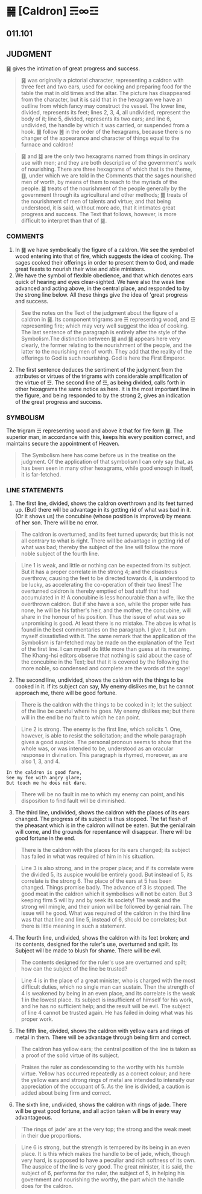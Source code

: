 # ䷱ [Caldron] ☴∞☲

## 011.101

## JUDGMENT

䷱ gives the intimation of great progress and success.

> ䷱ was originally a pictorial character, representing a caldron with three feet and two ears, used for cooking and preparing food for the table the mat in old times and the altar. The picture has disappeared from the character, but it is said that in the hexagram we have an outline from which fancy may construct the vessel. The lower line, divided, represents its feet; lines 2, 3, 4, all undivided, represent the body of it; line 5, divided, represents its two ears; and line 6, undivided, the handle by which it was carried, or suspended from a hook. ䷱ follow ䷰ in the order of the hexagrams, because there is no changer of the appearance and character of things equal to the furnace and caldron!

> ䷱ and ䷯ are the only two hexagrams named from things in ordinary use with men; and they are both descriptive of the government's work of nourishing. There are three hexagrams of which that is the theme, ䷚, under which we are told in the Comments that the sages nourished men of worth, by means of them to reach to the myriads of the people. ䷯ treats of the nourishment of the people generally by the government through its agricultural and other methods; ䷱ treats of the nourishment of men of talents and virtue; and that being understood, it is said, without more ado, that it intimates great progress and success. The Text that follows, however, is more difficult to interpret than that of ䷯.

### COMMENTS

1. In ䷱ we have symbolically the figure of a caldron. We see the symbol of wood entering into that of fire, which suggests the idea of cooking. The sages cooked their offerings in order to present them to God, and made great feasts to nourish their wise and able ministers.
2. We have the symbol of flexible obedience, and that which denotes ears quick of hearing and eyes clear-sighted. We have also the weak line advanced and acting above, in the central place, and responded to by the strong line below. All these things give the idea of 'great progress and success.

> See the notes on the Text of the judgment about the figure of a caldron in ䷱. Its component trigrams are ☴ representing wood, and ☲ representing fire; which may very well suggest the idea of cooking. The last sentence of the paragraph is entirely after the style of the Symbolism.The distinction between ䷯ and ䷱ appears here very clearly, the former relating to the nourishment of the people, and the latter to the nourishing men of worth. They add that the reality of the offerings to God is such nourishing. God is here the First Emperor.

2. The first sentence deduces the sentiment of the judgment from the attributes or virtues of the trigrams with considerable amplification of the virtue of ☲. The second line of ☲, as being divided, calls forth in other hexagrams the same notice as here. It is the most important line in the figure, and being responded to by the strong 2, gives an indication of the great progress and success.

### SYMBOLISM

The trigram ☴ representing wood and above it that for fire form ䷱. The superior man, in accordance with this, keeps his every position correct, and maintains secure the appointment of Heaven.

> The Symbolism here has come before us in the treatise on the judgment. Of the application of that symbolism I can only say that, as has been seen in many other hexagrams, while good enough in itself, it is far-fetched.

### LINE STATEMENTS

1. The first line, divided, shows the caldron overthrown and its feet turned up. (But) there will be advantage in its getting rid of what was bad in it. (Or it shows us) the concubine (whose position is improved) by means of her son. There will be no error.

> The caldron is overturned, and its feet turned upwards; but this is not all contrary to what is right. There will be advantage in getting rid of what was bad; thereby the subject of the line will follow the more noble subject of the fourth line.

> Line 1 is weak, and little or nothing can be expected from its subject. But it has a proper correlate in the strong 4; and the disastrous overthrow, causing the feet to be directed towards 4, is understood to be lucky, as accelerating the co-operation of their two lines! The overturned caldron is thereby emptied of bad stuff that had accumulated in it! A concubine is less honourable than a wife, like the overthrown caldron. But if she have a son, while the proper wife has none, he will be his father's heir, and the mother, the concubine, will share in the honour of his position. Thus the issue of what was so unpromising is good. At least there is no mistake. The above is what is found in the best commentaries on the paragraph. I give it, but am myself dissatisfied with it. The same remark that the application of the Symbolism is far-fetched may be made on the explanation of the Text of the first line. I can myself do little more than guess at its meaning. The Khang-hsi editors observe that nothing is said about the case of the concubine in the Text; but that it is covered by the following the more noble, so condensed and complete are the words of the sage!

2. The second line, undivided, shows the caldron with the things to be cooked in it. If its subject can say, My enemy dislikes me, but he cannot approach me, there will be good fortune.

> There is the caldron with the things to be cooked in it; let the subject of the line be careful where he goes. My enemy dislikes me; but there will in the end be no fault to which he can point.

> Line 2 is strong. The enemy is the first line, which solicits 1. One, however, is able to resist the solicitation; and the whole paragraph gives a good auspice. The personal pronoun seems to show that the whole was, or was intended to be, understood as an oracular response in divination. This paragraph is rhymed, moreover, as are also 1, 3, and 4.

```
In the caldron is good fare,
See my foe with angry glare;
But touch me he does not dare.
```

> There will be no fault in me to which my enemy can point, and his disposition to find fault will be diminished.

3. The third line, undivided, shows the caldron with the places of its ears changed. The progress of its subject is thus stopped. The fat flesh of the pheasant which is in the caldron will not be eaten. But the genial rain will come, and the grounds for repentance will disappear. There will be good fortune in the end.

> There is the caldron with the places for its ears changed; its subject has failed in what was required of him in his situation.

> Line 3 is also strong, and in the proper place; and if its correlate were the divided 5, its auspice would be entirely good. But instead of 5, its correlate is the strong 6. The place of the ears at 5 has been changed. Things promise badly. The advance of 3 is stopped. The good meat in the caldron which it symbolises will not be eaten. But 3 keeping firm 5 will by and by seek its society! The weak and the strong will mingle, and their union will be followed by genial rain. The issue will he good. What was required of the caldron in the third line was that that line and line 5, instead of 6, should be correlates; but there is little meaning in such a statement.

4. The fourth line, undivided, shows the caldron with its feet broken; and its contents, designed for the ruler's use, overturned and spilt. Its Subject will be made to blush for shame. There will be evil.

> The contents designed for the ruler's use are overturned and spilt; how can the subject of the line be trusted?

> Line 4 is in the place of a great minister, who is charged with the most difficult duties, which no single man can sustain. Then the strength of 4 is weakened by being in an even place, and its correlate is the weak 1 in the lowest place. Its subject is insufficient of himself for his work, and he has no sufficient help; and the result will be evil. The subject of line 4 cannot be trusted again. He has failed in doing what was his proper work.

5. The fifth line, divided, shows the caldron with yellow ears and rings of metal in them. There will be advantage through being firm and correct.

> The caldron has yellow ears; the central position of the line is taken as a proof of the solid virtue of its subject.

> Praises the ruler as condescending to the worthy with his humble virtue. Yellow has occurred repeatedly as a correct colour; and here the yellow ears and strong rings of metal are intended to intensify our appreciation of the occupant of 5. As the line is divided, a caution is added about being firm and correct.

6. The sixth line, undivided, shows the caldron with rings of jade. There will be great good fortune, and all action taken will be in every way advantageous.

> 'The rings of jade' are at the very top; the strong and the weak meet in their due proportions.

> Line 6 is strong, but the strength is tempered by its being in an even place. It is this which makes the handle to be of jade, which, though very hard, is supposed to have a peculiar and rich softness of its own. The auspice of the line is very good. The great minister, it is said, the subject of 6, performs for the ruler, the subject of 5, in helping his government and nourishing the worthy, the part which the handle does for the caldron.
